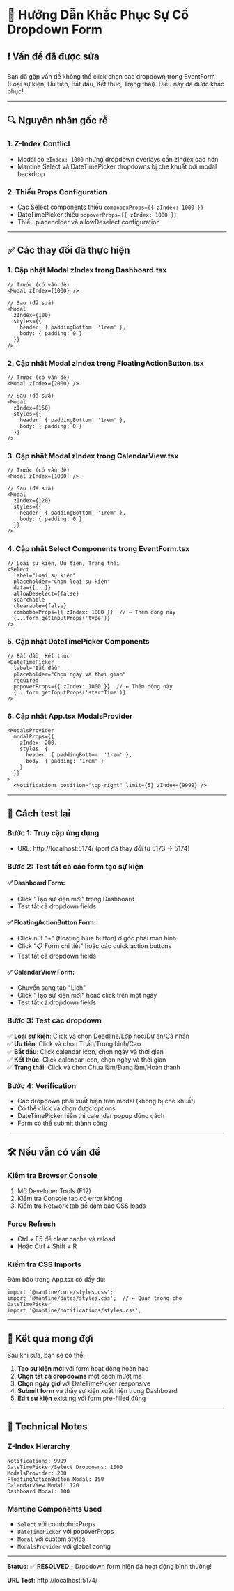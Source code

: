 # 🔧 Hướng Dẫn Khắc Phục Sự Cố Dropdown Form

## ❗ **Vấn đề đã được sửa**

Bạn đã gặp vấn đề không thể click chọn các dropdown trong EventForm (Loại sự kiện, Ưu tiên, Bắt đầu, Kết thúc, Trạng thái). Điều này đã được khắc phục!

---

## 🔍 **Nguyên nhân gốc rễ**

### **1. Z-Index Conflict**
- Modal có `zIndex: 1000` nhưng dropdown overlays cần zIndex cao hơn
- Mantine Select và DateTimePicker dropdowns bị che khuất bởi modal backdrop

### **2. Thiếu Props Configuration**
- Các Select components thiếu `comboboxProps={{ zIndex: 1000 }}`
- DateTimePicker thiếu `popoverProps={{ zIndex: 1000 }}`
- Thiếu placeholder và allowDeselect configuration

---

## ✅ **Các thay đổi đã thực hiện**

### **1. Cập nhật Modal zIndex trong Dashboard.tsx**
```tsx
// Trước (có vấn đề)
<Modal zIndex={1000} />

// Sau (đã sửa)
<Modal 
  zIndex={100}
  styles={{
    header: { paddingBottom: '1rem' },
    body: { padding: 0 }
  }}
/>
```

### **2. Cập nhật Modal zIndex trong FloatingActionButton.tsx**
```tsx
// Trước (có vấn đề)
<Modal zIndex={2000} />

// Sau (đã sửa)
<Modal 
  zIndex={150}
  styles={{
    header: { paddingBottom: '1rem' },
    body: { padding: 0 }
  }}
/>
```

### **3. Cập nhật Modal zIndex trong CalendarView.tsx**
```tsx
// Trước (có vấn đề)
<Modal zIndex={1000} />

// Sau (đã sửa)
<Modal 
  zIndex={120}
  styles={{
    header: { paddingBottom: '1rem' },
    body: { padding: 0 }
  }}
/>
```

### **4. Cập nhật Select Components trong EventForm.tsx**
```tsx
// Loại sự kiện, Ưu tiên, Trạng thái
<Select
  label="Loại sự kiện"
  placeholder="Chọn loại sự kiện"
  data={[...]}
  allowDeselect={false}
  searchable
  clearable={false}
  comboboxProps={{ zIndex: 1000 }}  // ← Thêm dòng này
  {...form.getInputProps('type')}
/>
```

### **5. Cập nhật DateTimePicker Components**
```tsx
// Bắt đầu, Kết thúc
<DateTimePicker
  label="Bắt đầu"
  placeholder="Chọn ngày và thời gian"
  required
  popoverProps={{ zIndex: 1000 }}  // ← Thêm dòng này
  {...form.getInputProps('startTime')}
/>
```

### **6. Cập nhật App.tsx ModalsProvider**
```tsx
<ModalsProvider 
  modalProps={{ 
    zIndex: 200,
    styles: {
      header: { paddingBottom: '1rem' },
      body: { padding: '1rem' }
    }
  }}
>
  <Notifications position="top-right" limit={5} zIndex={9999} />
```

---

## 🧪 **Cách test lại**

### **Bước 1: Truy cập ứng dụng**
- URL: http://localhost:5174/ (port đã thay đổi từ 5173 → 5174)

### **Bước 2: Test tất cả các form tạo sự kiện**

#### **✅ Dashboard Form:**
- Click "Tạo sự kiện mới" trong Dashboard
- Test tất cả dropdown fields

#### **✅ FloatingActionButton Form:**
- Click nút "+" (floating blue button) ở góc phải màn hình
- Click "📋 Form chi tiết" hoặc các quick action buttons
- Test tất cả dropdown fields

#### **✅ CalendarView Form:**
- Chuyển sang tab "Lịch"  
- Click "Tạo sự kiện mới" hoặc click trên một ngày
- Test tất cả dropdown fields

### **Bước 3: Test các dropdown**
✅ **Loại sự kiện**: Click và chọn Deadline/Lớp học/Dự án/Cá nhân  
✅ **Ưu tiên**: Click và chọn Thấp/Trung bình/Cao  
✅ **Bắt đầu**: Click calendar icon, chọn ngày và thời gian  
✅ **Kết thúc**: Click calendar icon, chọn ngày và thời gian  
✅ **Trạng thái**: Click và chọn Chưa làm/Đang làm/Hoàn thành  

### **Bước 4: Verification**
- Các dropdown phải xuất hiện trên modal (không bị che khuất)
- Có thể click và chọn được options
- DateTimePicker hiển thị calendar popup đúng cách
- Form có thể submit thành công

---

## 🛠️ **Nếu vẫn có vấn đề**

### **Kiểm tra Browser Console**
1. Mở Developer Tools (F12)
2. Kiểm tra Console tab có error không
3. Kiểm tra Network tab để đảm bảo CSS loads

### **Force Refresh**
- Ctrl + F5 để clear cache và reload
- Hoặc Ctrl + Shift + R

### **Kiểm tra CSS Imports**
Đảm bảo trong App.tsx có đầy đủ:
```tsx
import '@mantine/core/styles.css';
import '@mantine/dates/styles.css';  // ← Quan trọng cho DateTimePicker
import '@mantine/notifications/styles.css';
```

---

## 🎯 **Kết quả mong đợi**

Sau khi sửa, bạn sẽ có thể:

1. **Tạo sự kiện mới** với form hoạt động hoàn hảo
2. **Chọn tất cả dropdowns** một cách mượt mà
3. **Chọn ngày giờ** với DateTimePicker responsive
4. **Submit form** và thấy sự kiện xuất hiện trong Dashboard
5. **Edit sự kiện** existing với form pre-filled đúng

---

## 📝 **Technical Notes**

### **Z-Index Hierarchy**
```
Notifications: 9999
DateTimePicker/Select Dropdowns: 1000  
ModalsProvider: 200
FloatingActionButton Modal: 150
CalendarView Modal: 120
Dashboard Modal: 100
```

### **Mantine Components Used**
- `Select` với comboboxProps
- `DateTimePicker` với popoverProps  
- `Modal` với custom styles
- `ModalsProvider` với global config

---

**Status**: ✅ **RESOLVED** - Dropdown form hiện đã hoạt động bình thường!

**URL Test**: http://localhost:5174/
